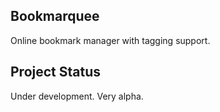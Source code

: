 ## Bookmarquee

Online bookmark manager with tagging support.

## Project Status

Under development. Very alpha.